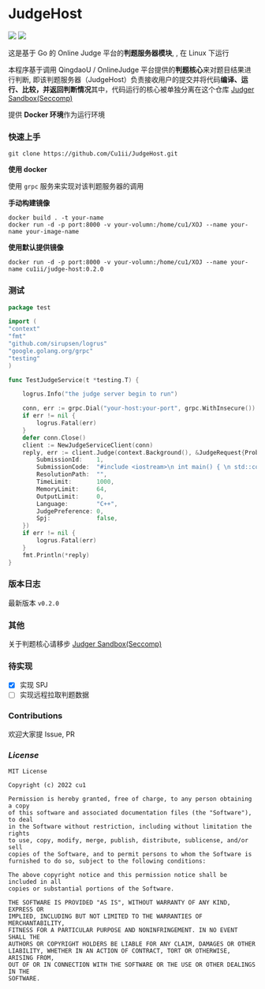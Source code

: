 # JudgeHost

[![](https://img.shields.io/badge/Version-0.2.0-blue)](https://github.com/Cu1ii/JudgeHost) ![](https://img.shields.io/badge/go-1.19.3-brightgreen?logo=go)

这是基于 Go 的 Online Judge 平台的**判题服务器模块**, , 在 Linux 下运行

本程序基于调用 QingdaoU / OnlineJudge 平台提供的**判题核心**来对题目结果进行判断, 即该判题服务器（JudgeHost）负责接收用户的提交并将代码**编译、运行、比较，并返回判断情况**其中，代码运行的核心被单独分离在这个仓库  [Judger Sandbox(Seccomp)](https://github.com/QingdaoU/Judger)

提供 **Docker 环境**作为运行环境

### 快速上手

```shell
git clone https://github.com/Cu1ii/JudgeHost.git
```
**使用 docker**

使用 `grpc` 服务来实现对该判题服务器的调用

**手动构建镜像**
```shell
docker build . -t your-name
docker run -d -p port:8000 -v your-volumn:/home/cu1/XOJ --name your-name your-image-name
```
**使用默认提供镜像**
```shell
docker run -d -p port:8000 -v your-volumn:/home/cu1/XOJ --name your-name cu1ii/judge-host:0.2.0
```
### 测试

```go
package test

import (
"context"
"fmt"
"github.com/sirupsen/logrus"
"google.golang.org/grpc"
"testing"
)

func TestJudgeService(t *testing.T) {

	logrus.Info("the judge server begin to run")

	conn, err := grpc.Dial("your-host:your-port", grpc.WithInsecure())
	if err != nil {
		logrus.Fatal(err)
	}
	defer conn.Close()
	client := NewJudgeServiceClient(conn)
	reply, err := client.Judge(context.Background(), &JudgeRequest{ProblemId: 1,
		SubmissionId:    1,
		SubmissionCode:  "#include <iostream>\n int main() { \n std::cout << \"hello world\" << std::endl; \n return 0; \n }",
		ResolutionPath:  "",
		TimeLimit:       1000,
		MemoryLimit:     64,
		OutputLimit:     0,
		Language:        "C++",
		JudgePreference: 0,
		Spj:             false,
	})
	if err != nil {
		logrus.Fatal(err)
	}
	fmt.Println(*reply)
}
```

### 版本日志

最新版本 `v0.2.0`

### 其他

关于判题核心请移步 [Judger Sandbox(Seccomp)](https://github.com/QingdaoU/Judger)


### 待实现
- [x] 实现 SPJ
- [ ] 实现远程拉取判题数据

### Contributions

欢迎大家提 Issue, PR

### *License*

```
MIT License

Copyright (c) 2022 cu1

Permission is hereby granted, free of charge, to any person obtaining a copy
of this software and associated documentation files (the "Software"), to deal
in the Software without restriction, including without limitation the rights
to use, copy, modify, merge, publish, distribute, sublicense, and/or sell
copies of the Software, and to permit persons to whom the Software is
furnished to do so, subject to the following conditions:

The above copyright notice and this permission notice shall be included in all
copies or substantial portions of the Software.

THE SOFTWARE IS PROVIDED "AS IS", WITHOUT WARRANTY OF ANY KIND, EXPRESS OR
IMPLIED, INCLUDING BUT NOT LIMITED TO THE WARRANTIES OF MERCHANTABILITY,
FITNESS FOR A PARTICULAR PURPOSE AND NONINFRINGEMENT. IN NO EVENT SHALL THE
AUTHORS OR COPYRIGHT HOLDERS BE LIABLE FOR ANY CLAIM, DAMAGES OR OTHER
LIABILITY, WHETHER IN AN ACTION OF CONTRACT, TORT OR OTHERWISE, ARISING FROM,
OUT OF OR IN CONNECTION WITH THE SOFTWARE OR THE USE OR OTHER DEALINGS IN THE
SOFTWARE.
```